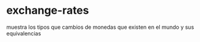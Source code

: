 # exchange-rates
muestra los tipos que cambios de monedas que existen en el mundo y sus equivalencias

